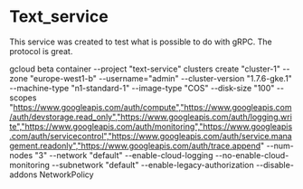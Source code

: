 # Text_service
This service was created to test what is possible to do with gRPC. 
The protocol is great.

gcloud beta container --project "text-service" clusters create "cluster-1" --zone "europe-west1-b" --username="admin" --cluster-version "1.7.6-gke.1" --machine-type "n1-standard-1" --image-type "COS" --disk-size "100" --scopes "https://www.googleapis.com/auth/compute","https://www.googleapis.com/auth/devstorage.read_only","https://www.googleapis.com/auth/logging.write","https://www.googleapis.com/auth/monitoring","https://www.googleapis.com/auth/servicecontrol","https://www.googleapis.com/auth/service.management.readonly","https://www.googleapis.com/auth/trace.append" --num-nodes "3" --network "default" --enable-cloud-logging --no-enable-cloud-monitoring --subnetwork "default" --enable-legacy-authorization --disable-addons NetworkPolicy
